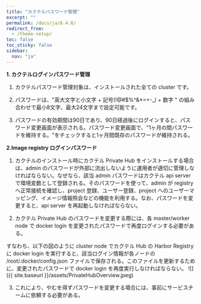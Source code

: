 ```yaml
---
title: "カクテルパスワード管理"
excerpt: ""
permalink: /docs/ja/8.4.6/
redirect_from:
  - /theme-setup/
toc: false
toc_sticky: false
sidebar:
  nav: "ja"
---
```



**1. カクテルログインパスワード管理**

1) カクテルパスワード管理対象は、インストールされた全ての cluster です。

2) パスワードは、"英大文字と小文字 + 記号\(!@\#$%^&\*=+-\__\)_ + 数字
" の組み合わせで最小8文字、最大24文字まで設定可能です。

3) パスワードの有効期間は90日であり、90日経過後にログインすると、パスワード変更画面が表示される。パスワード変更画面で、"1ヶ月の間パスワードを維持する。"をチェックすると1ヶ月間既存のパスワードが維持される。

**2.Image registry ログインパスワード**

1) カクテルのインストール時にカクテル Private Hub をインストールする場合は、admin のパスワードが外部に流出しないように運用者が適切に管理しなければならない。なぜなら、該当 admin パスワードはカクテル api server で環境変数として登録される。そのパスワードを使って、admin が registry へ正常接続を確認し、project 登録、ユーザー登録、project
へのユーザーマッピング、イメージ情報照会などの機能を利用する。なお、パスワードを変更すると、api server を再起動しなければならない。

2) カクテル Private Hub のパスワードを変更する際には、各 master/worker node で docker login を変更されたパスワードで再度ログインする必要がある。

すなわち、以下の図のように  cluster node でカクテル Hub の Harbor Registry に docker login を実行すると、該当ログイン情報が各ノードの
 /root/.docker/config.json ファイルで保存される。このファイルを更新するために、変更されたパスワードで docker login を再度実行しなければならない。 
![]({{ site.baseurl }}/assets/PrivateHubOverview.jpeg)

3) これにより、やむを得ずパスワードを変更する場合には、事前にサービスチームに依頼する必要がある。
